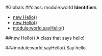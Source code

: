 #Globals
<a name="module_world"></a>
##class: module:world
**Identifiers**

  * [new Hello()](#module_world)
  * [new Hello()](#module_world)
* [module:world.sayHello()](#module_world#sayHello)

<a name="module_world"></a>
##new Hello()
A class that says hello!

<a name="module_world#sayHello"></a>
###module:world.sayHello()
Say hello.

